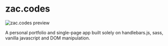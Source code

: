 
# zac.codes

![zac.codes preview](https://raw.githubusercontent.com/zacarellano/zac.codes/master/dist/assets/img/github/zac.codes_preview.jpg)

A personal portfolio and single-page app built solely on handlebars.js, sass, vanilla javascript and DOM manipulation.
